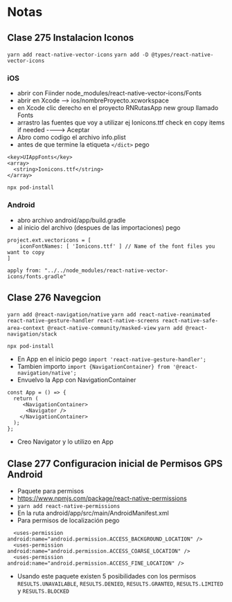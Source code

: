 # Notas

## Clase 275 Instalacion Iconos

`yarn add react-native-vector-icons`
`yarn add -D @types/react-native-vector-icons`
### iOS

- abrir con Fiinder node_modules/react-native-vector-icons/Fonts
- abrir en Xcode --> ios/nombreProyecto.xcworkspace
- en Xcode clic derecho en el proyecto RNRutasApp new group llamado Fonts
- arrastro las fuentes que voy a utilizar ej Ionicons.ttf check en copy items if needed ----> Aceptar
- Abro como codigo el archivo info.plist
- antes de que termine la etiqueta `</dict>` pego

```
<key>UIAppFonts</key>
<array>
  <string>Ionicons.ttf</string>
</array>
```

`npx pod-install`

### Android

- abro archivo android/app/build.gradle
- al inicio del archivo (despues de las importaciones) pego

```
project.ext.vectoricons = [
    iconFontNames: [ 'Ionicons.ttf' ] // Name of the font files you want to copy
]

apply from: "../../node_modules/react-native-vector-icons/fonts.gradle"
```

## Clase 276 Navegcion

`yarn add @react-navigation/native`
`yarn add react-native-reanimated react-native-gesture-handler react-native-screens react-native-safe-area-context @react-native-community/masked-view`
`yarn add @react-navigation/stack`

`npx pod-install`

- En App en el inicio pego
  `import 'react-native-gesture-handler';`
- Tambien importo
  `import {NavigationContainer} from '@react-navigation/native';`
- Envuelvo la App con NavigationContainer

```
const App = () => {
  return (
     <NavigationContainer>
      <Navigator />
    </NavigationContainer>
  );
};
```

- Creo Navigator y lo utilizo en App

## Clase 277 Configuracion inicial de Permisos GPS Android
- Paquete para permisos
- https://www.npmjs.com/package/react-native-permissions
- `yarn add react-native-permissions`
 - En la ruta android/app/src/main/AndroidManifest.xml
 - Para permisos de localización pego

```
  <uses-permission android:name="android.permission.ACCESS_BACKGROUND_LOCATION" />
  <uses-permission android:name="android.permission.ACCESS_COARSE_LOCATION" />
  <uses-permission android:name="android.permission.ACCESS_FINE_LOCATION" />
```
- Usando este paquete existen 5 posibilidades con los permisos `RESULTS.UNAVAILABLE`, `RESULTS.DENIED`, `RESULTS.GRANTED`, `RESULTS.LIMITED` y `RESULTS.BLOCKED`

<!-- > ### Aplicación realizada con React Native consiste en una aplicación tipo Pokedex -->

<!-- - Ejecuta `cd RN-Pokedex`
- Ejecuta `yarn install`
- Si lo ejecutas para iOS `npx pod-install && npx react-native run-ios`
- Si lo ejecutas para Android `npx react-native run-android` -->
